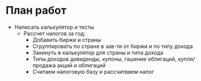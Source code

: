 # План работ
* Написать калькулятор и тесты
  * Рассчет налогов за год: 
    * Добавить биржи и страны
    * Сгруппировать по стране в зав-ти от биржи и по типу дохода
    * Закинуть в калькулятор для страны и типа дохода
    * Типы доходов дивиденды, купоны, гашение облигаций, купля/продажа акций и облигаций
    * Считаем налоговую базу и рассчитввем налог